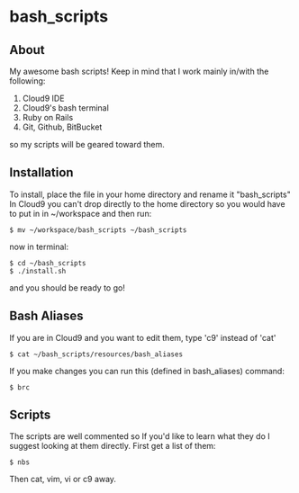 # bash_scripts

## About

My awesome bash scripts! Keep in mind that I work mainly in/with the following:

1. Cloud9 IDE
2. Cloud9's bash terminal
3. Ruby on Rails
4. Git, Github, BitBucket

so my scripts will be geared toward them.

## Installation 

To install, place the file in your home directory and rename it "bash_scripts" 
In Cloud9 you can't drop directly to the home directory so you would have to 
put in in ~/workspace and then run:

    $ mv ~/workspace/bash_scripts ~/bash_scripts
    
now in terminal:

    $ cd ~/bash_scripts
    $ ./install.sh
    
and you should be ready to go!

## Bash Aliases

If you are in Cloud9 and you want to edit them, type 'c9' instead of 'cat'

    $ cat ~/bash_scripts/resources/bash_aliases

If you make changes you can run this (defined in bash_aliases) command:

    $ brc
    
## Scripts

The scripts are well commented so If you'd like to learn what they do I suggest 
looking at them directly. First get a list of them:

    $ nbs
    
Then cat, vim, vi or c9 away.